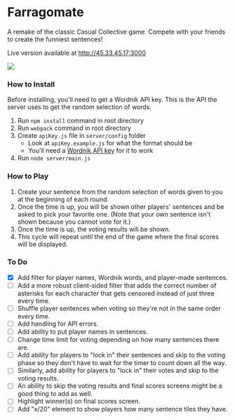 # Farragomate

A remake of the classic Casual Collective game.  Compete with your friends to create the funniest sentences!

Live version available at http://45.33.45.17:3000

![](https://i.imgur.com/LCdDqa0.jpg)


### How to Install

Before installing, you'll need to get a Wordnik API key. This is the API the server uses to get the random selection of words.

1. Run `npm install` command in root directory
2. Run `webpack` command in root directory
3. Create `apiKey.js` file in `server/config` folder
    * Look at `apiKey.example.js` for what the format should be
    * You'll need a [Wordnik API key](http://developer.wordnik.com/) for it to work
4. Run `node server/main.js`


### How to Play

1. Create your sentence from the random selection of words given to you at the beginning of each round.
2. Once the time is up, you will be shown other players' sentences and be asked to pick your favorite one. (Note that your own sentence isn't shown because you cannot vote for it.)
3. Once the time is up, the voting results will be shown.
4. This cycle will repeat until the end of the game where the final scores will be displayed.


### To Do

* [X]  Add filter for player names, Wordnik words, and player-made sentences.
* [ ]  Add a more robust client-sided filter that adds the correct number of asterisks for each character that gets censored instead of just three every time.
* [ ]  Shuffle player sentences when voting so they're not in the same order every time.
* [ ]  Add handling for API errors.
* [ ]  Add ability to put player names in sentences.
* [ ]  Change time limit for voting depending on how many sentences there are.
* [ ]  Add ability for players to "lock in" their sentences and skip to the voting phase so they don't have to wait for the timer to count down all the way.
* [ ]  Similarly, add ability for players to "lock in" their votes and skip to the voting results.
* [ ]  An ability to skip the voting results and final scores screens might be a good thing to add as well.
* [ ]  Highlight winner(s) on final scores screen.
* [ ]  Add "x/20" element to show players how many sentence tiles they have.
